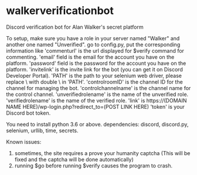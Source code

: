 # walkerverificationbot
Discord verification bot for Alan Walker's secret platform

To setup, make sure you have a role in your server named "Walker" and another one named "Unverified".
go to config.py, put the corresponding information like 'commenturl' is the url displayed for $verify command for commenting.
'email' field is the email for the account you have on the platform.
'password' field is the password for the account you have on the platform.
'invitelink' is the invite link for the bot (you can get it on Discord Developer Portal).
'PATH' is the path to your selenium web driver, please replace \ with double \ in 'PATH'.
'controlroomID' is the channel ID for the channel for managing the bot.
'controlchannelname' is the channel name for the control channel.
'unverifiedrolename' is the name of the unverified role.
'verifiedrolename' is the name of the verified role.
'link' is https://(DOMAIN NAME HERE)/wp-login.php?redirect_to=(POST LINK HERE)
'token' is your Discord bot token.

You need to install python 3.6 or above.
dependencies: discord, discord.py, selenium, urllib, time, secrets.

Known issues: 
1. sometimes, the site requires a prove your humanity captcha (This will be fixed and the captcha will be done automatically)
2. running $go before running $verify causes the program to crash.
